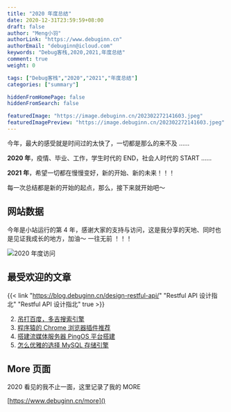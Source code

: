 ```yaml
---
title: "2020 年度总结"
date: 2020-12-31T23:59:59+08:00
draft: false
author: "Meng小羽"
authorLink: "https://www.debuginn.cn"
authorEmail: "debuginn@icloud.com"
keywords: "Debug客栈,2020,2021,年度总结"
comment: true
weight: 0

tags: ["Debug客栈","2020","2021","年度总结"]
categories: ["summary"]

hiddenFromHomePage: false
hiddenFromSearch: false

featuredImage: "https://image.debuginn.cn/202302272141603.jpeg"
featuredImagePreview: "https://image.debuginn.cn/202302272141603.jpeg"
---
```


今年，最大的感受就是时间过的太快了，一切都是那么的来不及 ......

**2020 年**，疫情、毕业、工作，学生时代的 END，社会人时代的 START ......

**2021 年**，希望一切都在慢慢变好，新的开始、新的未来！！！

每一次总结都是新的开始的起点，那么，接下来就开始吧～

## 网站数据

今年是小站运行的第 4 年，感谢大家的支持与访问，这是我分享的天地、同时也是见证我成长的地方，加油～ 一往无前 ！！！

![2020 年度访问](https://image.debuginn.cn/202302272142177.png)

## 最受欢迎的文章

{{< link "https://blog.debuginn.cn/design-restful-api/" "Restful API 设计指北" "Restful API 设计指北" true >}}

2. [吊打百度，多吉搜索引擎]() 
3. [程序猿的 Chrome 浏览器插件推荐]()
4. [搭建流媒体服务器 PingOS 平台搭建]()
5. [怎么优雅的选择 MySQL 存储引擎](https://blog.debuginn.cn/mysql-chooes-storage-engine/)

## More 页面

2020 看见的我不止一面，这里记录了我的 MORE

[https://www.debuginn.cn/more]()